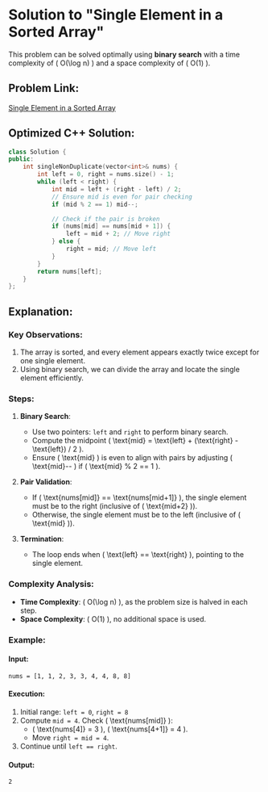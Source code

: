 
# Solution to "Single Element in a Sorted Array"

This problem can be solved optimally using **binary search** with a time complexity of \( O(\log n) \) and a space complexity of \( O(1) \).

## Problem Link:
[Single Element in a Sorted Array](https://leetcode.com/problems/single-element-in-a-sorted-array/description/)

## Optimized C++ Solution:

```cpp
class Solution {
public:
    int singleNonDuplicate(vector<int>& nums) {
        int left = 0, right = nums.size() - 1;
        while (left < right) {
            int mid = left + (right - left) / 2;
            // Ensure mid is even for pair checking
            if (mid % 2 == 1) mid--;

            // Check if the pair is broken
            if (nums[mid] == nums[mid + 1]) {
                left = mid + 2; // Move right
            } else {
                right = mid; // Move left
            }
        }
        return nums[left];
    }
};
```

## Explanation:

### Key Observations:
1. The array is sorted, and every element appears exactly twice except for one single element.
2. Using binary search, we can divide the array and locate the single element efficiently.

### Steps:
1. **Binary Search**:
   - Use two pointers: `left` and `right` to perform binary search.
   - Compute the midpoint \( \text{mid} = \text{left} + (\text{right} - \text{left}) / 2 \).
   - Ensure \( \text{mid} \) is even to align with pairs by adjusting \( \text{mid}-- \) if \( \text{mid} \% 2 == 1 \).

2. **Pair Validation**:
   - If \( \text{nums[mid]} == \text{nums[mid+1]} \), the single element must be to the right (inclusive of \( \text{mid+2} \)).
   - Otherwise, the single element must be to the left (inclusive of \( \text{mid} \)).

3. **Termination**:
   - The loop ends when \( \text{left} == \text{right} \), pointing to the single element.

### Complexity Analysis:
- **Time Complexity**: \( O(\log n) \), as the problem size is halved in each step.
- **Space Complexity**: \( O(1) \), no additional space is used.

### Example:
#### Input:
```
nums = [1, 1, 2, 3, 3, 4, 4, 8, 8]
```
#### Execution:
1. Initial range: `left = 0`, `right = 8`
2. Compute `mid = 4`. Check \( \text{nums[mid]} \):
   - \( \text{nums[4]} = 3 \), \( \text{nums[4+1]} = 4 \).
   - Move `right = mid = 4`.
3. Continue until `left == right`.

#### Output:
```
2
```
